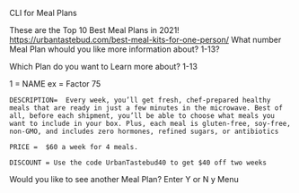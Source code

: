 CLI for Meal Plans

These are the Top 10 Best Meal Plans in 2021!
https://urbantastebud.com/best-meal-kits-for-one-person/
What number Meal Plan whould you like more information about? 1-13?


Which Plan do you want to Learn more about?
1-13


1 = NAME
    ex = Factor 75
    
    DESCRIPTION=  Every week, you’ll get fresh, chef-prepared healthy meals that are ready in just a few minutes in the microwave. Best of all, before each shipment, you’ll be able to choose what meals you want to include in your box. Plus, each meal is gluten-free, soy-free, non-GMO, and includes zero hormones, refined sugars, or antibiotics 

    PRICE =  $60 a week for 4 meals.

    DISCOUNT = Use the code UrbanTastebud40 to get $40 off two weeks


Would you like to see another Meal Plan? Enter Y or N
y
Menu







